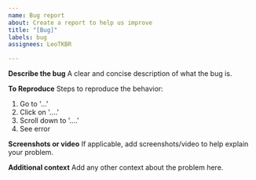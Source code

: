 ```yaml
---
name: Bug report
about: Create a report to help us improve
title: "[Bug]"
labels: bug
assignees: LeoTKBR

---
```


**Describe the bug**
A clear and concise description of what the bug is.

**To Reproduce**
Steps to reproduce the behavior:
1. Go to '...'
2. Click on '....'
3. Scroll down to '....'
4. See error

**Screenshots or video**
If applicable, add screenshots/video to help explain your problem.

**Additional context**
Add any other context about the problem here.
